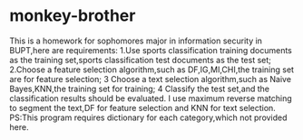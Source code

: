 # monkey-brother
This is a homework for sophomores major in information security in BUPT,here are requirements: 
1.Use sports classification training documents as the training set,sports classification test documents as the test set;
2.Choose a feature selection algorithm,such as DF,IG,MI,CHI,the training set are for feature selection;
3 Choose a text selection algorithm,such as Naive Bayes,KNN,the training set for training;
4 Classify the test set,and the classification results should be evaluated.
I use maximum reverse matching to segment the text,DF for feature selection and KNN for text selection.
PS:This program requires dictionary for each category,which not provided here.
